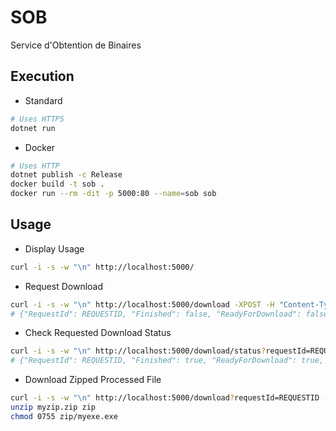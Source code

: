 # SOB
Service d'Obtention de Binaires

## Execution

- Standard
```sh
# Uses HTTPS
dotnet run
```

- Docker
```sh
# Uses HTTP
dotnet publish -c Release
docker build -t sob .
docker run --rm -dit -p 5000:80 --name=sob sob
```

## Usage

- Display Usage
```sh
curl -i -s -w "\n" http://localhost:5000/
```

- Request Download
```sh
curl -i -s -w "\n" http://localhost:5000/download -XPOST -H "Content-Type: application/json" -d '{"FileUrl": "http://example.com/example.exe", "OutputName": "myexe.exe"}'  
# {"RequestId": REQUESTID, "Finished": false, "ReadyForDownload": false, "Message": "File successfully submitted for processing"}
```

- Check Requested Download Status
```sh
curl -i -s -w "\n" http://localhost:5000/download/status?requestId=REQUESTID  
# {"RequestId": REQUESTID, "Finished": true, "ReadyForDownload": true, "Message": "File processed successfully"}
```
  
- Download Zipped Processed File
```sh
curl -i -s -w "\n" http://localhost:5000/download?requestId=REQUESTID --output myzip.zip
unzip myzip.zip zip
chmod 0755 zip/myexe.exe
```  
